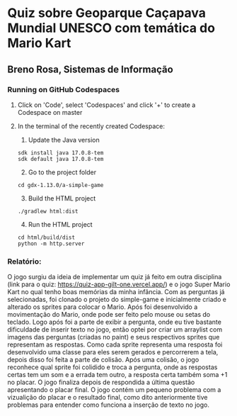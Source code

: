 # Quiz sobre Geoparque Caçapava Mundial UNESCO com temática do Mario Kart
## Breno Rosa, Sistemas de Informação
### Running on GitHub Codespaces

1. Click on 'Code', select 'Codespaces' and click '+' to create a Codespace on master
2. In the terminal of the recently created Codespace:

   1. Update the Java version
   ```
   sdk install java 17.0.8-tem
   sdk default java 17.0.8-tem
   ```
   2. Go to the project folder
   ```
   cd gdx-1.13.0/a-simple-game
   ```
   3. Build the HTML project
   ```
   ./gradlew html:dist
   ```
   4. Run the HTML project
   ```
   cd html/build/dist
   python -m http.server
   ```
   
### Relatório:
O jogo surgiu da ideia de implementar um quiz já feito em outra disciplina (link para o quiz: https://quiz-app-gilt-one.vercel.app/) 
e o jogo Super Mario Kart no qual tenho boas memórias da minha infância.
Com as perguntas já selecionadas, foi clonado o projeto do simple-game e inicialmente criado e alterado os sprites para colocar o Mario. 
Após foi desenvolvido a movimentação do Mario, onde pode ser feito pelo mouse ou setas do teclado. Logo após foi a parte de exibir a pergunta, 
onde eu tive bastante dificuldade de inserir texto no jogo, então optei por criar um arraylist com imagens das perguntas (criadas no paint) e seus
respectivos sprites que representam as respostas. Como cada sprite representa uma resposta foi desenvolvido uma classe para eles serem gerados e 
percorrerem a tela, depois disso foi feita a parte de colisão. Após uma colisão, o jogo reconhece qual sprite foi colidido e troca a pergunta, 
onde as respostas certas tem um som e a errada tem outro, a resposta certa também soma +1 no placar.
O jogo finaliza depois de respondida a última questão apresentando o placar final. O jogo contém um pequeno problema com a vizualição do placar
e o resultado final, como dito anteriormente tive problemas para entender como funciona a inserção de texto no jogo.

